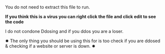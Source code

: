 You do not need to extract this file to run.

**If you think this is a virus you can right click the file and click edit to see the code**

I do not condone Ddosing and if you ddos you are a loser.

✹ The only thing you should be using this for is too check if you are ddosed & checking if a website or server is down. ✹
